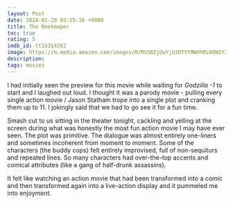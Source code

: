 ```yaml
---
layout: Post
date: 2024-01-20 03:25:16 +0000
title: The Beekeeper
toc: true
rating: 5
imdb_id: tt15314262
image: https://m.media-amazon.com/images/M/MV5BZjQwYjU3OTYtMWVhMi00N2Y2LWEzMDgtMzViN2U4NWI1NmI3XkEyXkFqcGdeQXVyODk2NDQ3MTA@._V1_SX300.jpg
description: 
tags: movies
---
```


I had initially seen the preview for this movie while waiting for *Godzilla \-1* to start and I laughed out loud\. I thought it was a parody movie \- pulling every single action movie / Jason Statham trope into a single plot and cranking them up to 11\. I jokingly said that we had to go see it for a fun time\.

Smash cut to us sitting in the theater tonight, cackling and yelling at the screen during what was honestly the most fun action movie I may have ever seen\. The plot was primitive\. The dialogue was almost entirely one\-liners and sometimes incoherent from moment to moment\. Some of the characters \(the buddy cops\) felt entirely improvised, full of non\-sequiturs and repeated lines\. So many characters had over\-the\-top accents and comical attributes \(like a gang of half\-drunk assassins\)\.

It felt like watching an action movie that had been transformed into a comic and then transformed again into a live\-action display and it pummeled me into enjoyment\.
